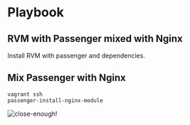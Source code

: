 #  Playbook
## RVM with Passenger mixed with Nginx

Install RVM with passenger and dependencies.

## Mix Passenger with Nginx

```shell
vagrant ssh
passenger-install-nginx-module
```

![close-enough!](http://what-if.xkcd.com/imgs/a/5/robot_apocalypse_end.png)